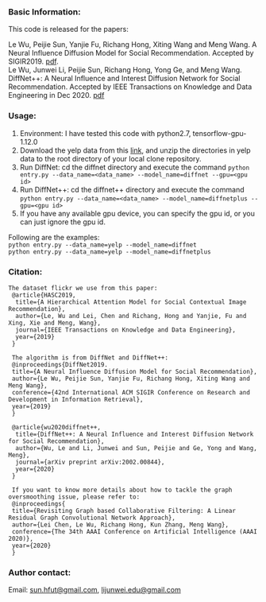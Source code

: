 ### Basic Information:
This code is released for the papers: 

Le Wu, Peijie Sun, Yanjie Fu, Richang Hong, Xiting Wang and Meng Wang. A Neural Influence Diffusion Model for Social Recommendation. Accepted by SIGIR2019. [pdf](http://arxiv.org/abs/1904.10322).  
Le Wu, Junwei Li, Peijie Sun, Richang Hong, Yong Ge, and Meng Wang. DiffNet++: A Neural Influence and Interest Diffusion Network for Social Recommendation. Accepted by IEEE Transactions on Knowledge and Data Engineering in Dec 2020. [pdf](https://arxiv.org/abs/2002.00844)


### Usage:
1. Environment: I have tested this code with python2.7, tensorflow-gpu-1.12.0 
2. Download the yelp data from this [link](https://drive.google.com/drive/folders/1hIkRDIVI87CUM4xFGjHMeipOlPz97ThX?usp=sharing), and unzip the directories in yelp data to the root directory of your local clone repository.
3. Run DiffNet: cd the diffnet directory and execute the command `python entry.py --data_name=<data_name> --model_name=diffnet --gpu=<gpu id>` 
4. Run DiffNet++: cd the diffnet++ directory and execute the command `python entry.py --data_name=<data_name> --model_name=diffnetplus --gpu=<gpu id>` 
5. If you have any available gpu device, you can specify the gpu id, or you can just ignore the gpu id. 

Following are the examples:  
`python entry.py --data_name=yelp --model_name=diffnet`  
`python entry.py --data_name=yelp --model_name=diffnetplus`

### Citation:
```
The dataset flickr we use from this paper:
 @article{HASC2019,
  title={A Hierarchical Attention Model for Social Contextual Image Recommendation},
  author={Le, Wu and Lei, Chen and Richang, Hong and Yanjie, Fu and Xing, Xie and Meng, Wang},
  journal={IEEE Transactions on Knowledge and Data Engineering},
  year={2019}
 }

 The algorithm is from DiffNet and DiffNet++:
 @inproceedings{DiffNet2019.
 title={A Neural Influence Diffusion Model for Social Recommendation},
 author={Le Wu, Peijie Sun, Yanjie Fu, Richang Hong, Xiting Wang and Meng Wang},
 conference={42nd International ACM SIGIR Conference on Research and Development in Information Retrieval},
 year={2019}
 }

 @article{wu2020diffnet++,
  title={DiffNet++: A Neural Influence and Interest Diffusion Network for Social Recommendation},
  author={Wu, Le and Li, Junwei and Sun, Peijie and Ge, Yong and Wang, Meng},
  journal={arXiv preprint arXiv:2002.00844},
  year={2020}
 }
 
 If you want to know more details about how to tackle the graph oversmoothing issue, please refer to:
 @inproceedings{
 title={Revisiting Graph based Collaborative Filtering: A Linear Residual Graph Convolutional Network Approach},
 author={Lei Chen, Le Wu, Richang Hong, Kun Zhang, Meng Wang},
 conference={The 34th AAAI Conference on Artificial Intelligence (AAAI 2020)},
 year={2020}
 }
 ```

### Author contact:
Email: sun.hfut@gmail.com, lijunwei.edu@gmail.com
